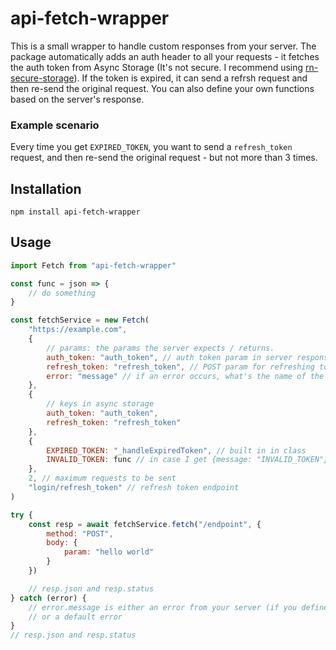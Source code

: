 # api-fetch-wrapper

This is a small wrapper to handle custom responses from your server. The package automatically adds an auth header to all your requests - it fetches the auth token from Async Storage (It's not secure. I recommend using [rn-secure-storage](https://github.com/talut/rn-secure-storage)). If the token is expired, it can send a refrsh request and then re-send the original request. You can also define your own functions based on the server's response.

### Example scenario

Every time you get `EXPIRED_TOKEN`, you want to send a `refresh_token` request, and then re-send the original request - but not more than 3 times.

## Installation

`npm install api-fetch-wrapper`

## Usage

```js
import Fetch from "api-fetch-wrapper"

const func = json => {
	// do something
}

const fetchService = new Fetch(
	"https://example.com",
	{
		// params: the params the server expects / returns.
		auth_token: "auth_token", // auth token param in server response
		refresh_token: "refresh_token", // POST param for refreshing token
		error: "message" // if an error occurs, what's the name of the param the server returns? {"message": "ERROR MESSAGE"}
	},
	{
		// keys in async storage
		auth_token: "auth_token",
		refresh_token: "refresh_token"
	},
	{
		EXPIRED_TOKEN: "_handleExpiredToken", // built in in class
		INVALID_TOKEN: func // in case I get {message: "INVALID_TOKEN"}, call func
	},
	2, // maximum requests to be sent
	"login/refresh_token" // refresh token endpoint
)

try {
	const resp = await fetchService.fetch("/endpoint", {
		method: "POST",
		body: {
			param: "hello world"
		}
	})

	// resp.json and resp.status
} catch (error) {
	// error.message is either an error from your server (if you defined params.error)
	// or a default error
}
// resp.json and resp.status
```
